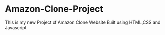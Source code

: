 # Amazon-Clone-Project
This is my new Project of Amazon Clone Website Built using HTML,CSS and Javascript
